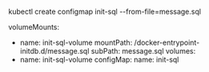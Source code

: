 kubectl create configmap init-sql --from-file=message.sql

volumeMounts:
- name: init-sql-volume
  mountPath: /docker-entrypoint-initdb.d/message.sql
  subPath: message.sql
volumes:
- name: init-sql-volume
  configMap:
    name: init-sql